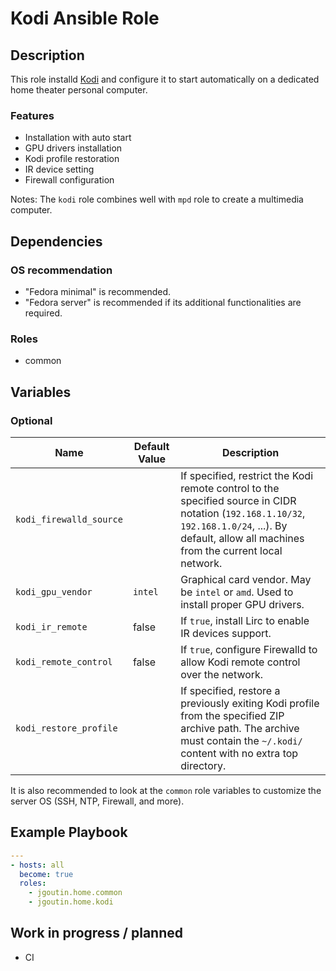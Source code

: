 # Kodi Ansible Role

## Description

This role installd [Kodi](https://kodi.tv) and configure it to start automatically on a dedicated home theater personal computer.

### Features

* Installation with auto start
* GPU drivers installation
* Kodi profile restoration
* IR device setting
* Firewall configuration

Notes: The `kodi` role combines well with `mpd` role to create a multimedia computer.

## Dependencies

### OS recommendation

* "Fedora minimal" is recommended. 
* "Fedora server" is recommended if its additional functionalities are required.

### Roles

* common

## Variables

### Optional

| Name           | Default Value | Description                        |
| -------------- | ------------- | -----------------------------------|
| `kodi_firewalld_source`| | If specified, restrict the Kodi remote control to the specified source in CIDR notation (`192.168.1.10/32`, `192.168.1.0/24`, ...). By default, allow all machines from the current local network.
| `kodi_gpu_vendor`| `intel` | Graphical card vendor. May be `intel` or `amd`. Used to install proper GPU drivers.
| `kodi_ir_remote`| false | If `true`, install Lirc to enable IR devices support.
| `kodi_remote_control`| false | If `true`, configure Firewalld to allow Kodi remote control over the network.
| `kodi_restore_profile`| | If specified, restore a previously exiting Kodi profile from the specified ZIP archive path. The archive must contain the `~/.kodi/` content with no extra top directory.

It is also recommended to look at the `common` role variables to customize the server OS (SSH, NTP, Firewall, and more).

## Example Playbook

```yaml
---
- hosts: all
  become: true
  roles:
    - jgoutin.home.common
    - jgoutin.home.kodi
```

## Work in progress / planned

* CI
